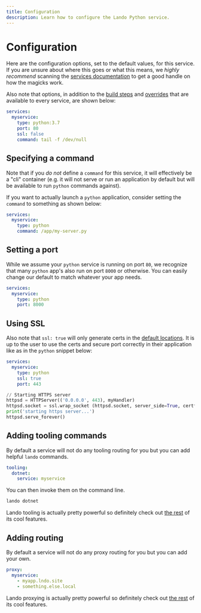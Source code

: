 ```yaml
---
title: Configuration
description: Learn how to configure the Lando Python service.
---
```


# Configuration

Here are the configuration options, set to the default values, for this service. If you are unsure about where this goes or what this means, we *highly recommend* scanning the [services documentation](https://docs.lando.dev/config/services.html) to get a good handle on how the magicks work.

Also note that options, in addition to the [build steps](https://docs.lando.dev/config/services.html#build-steps) and [overrides](https://docs.lando.dev/config/services.html#overrides) that are available to every service, are shown below:

```yaml
services:
  myservice:
    type: python:3.7
    port: 80
    ssl: false
    command: tail -f /dev/null
```

## Specifying a command

Note that if you *do not* define a `command` for this service, it will effectively be a "cli" container (e.g. it will not serve or run an application by default but will be available to run `python` commands against).

If you want to actually launch a `python` application, consider setting the `command` to something as shown below:

```yaml
services:
  myservice:
    type: python
    command: /app/my-server.py
```

## Setting a port

While we assume your `python` service is running on port `80`, we recognize that many `python` app's also run on port `8000` or otherwise. You can easily change our default to match whatever your app needs.

```yaml
services:
  myservice:
    type: python
    port: 8000
```

## Using SSL

Also note that `ssl: true` will only generate certs in the [default locations](https://docs.lando.dev/config/security.html). It is up to the user to use the certs and secure port correctly in their application like as in the `python` snippet below:

```yaml
services:
  myservice:
    type: python
    ssl: true
    port: 443
```

```python
// Starting HTTPS server
httpsd = HTTPServer(('0.0.0.0', 443), myHandler)
httpsd.socket = ssl.wrap_socket (httpsd.socket, server_side=True, certfile='/certs/cert.crt', keyfile='/certs/cert.key')
print('starting https server...')
httpsd.serve_forever()
```

## Adding tooling commands

By default a service will not do any tooling routing for you but you can add helpful `lando` commands.

```yaml
tooling:
  dotnet:
    service: myservice
```

You can then invoke them on the command line.

```bash
lando dotnet
```

Lando tooling is actually pretty powerful so definitely check out [the rest](https://docs.lando.dev/config/tooling.html) of its cool features.

## Adding routing

By default a service will not do any proxy routing for you but you can add your own.

```yaml
proxy:
  myservice:
    - myapp.lndo.site
    - something.else.local
```

Lando proxying is actually pretty powerful so definitely check out [the rest](https://docs.lando.dev/config/proxy.html) of its cool features.

